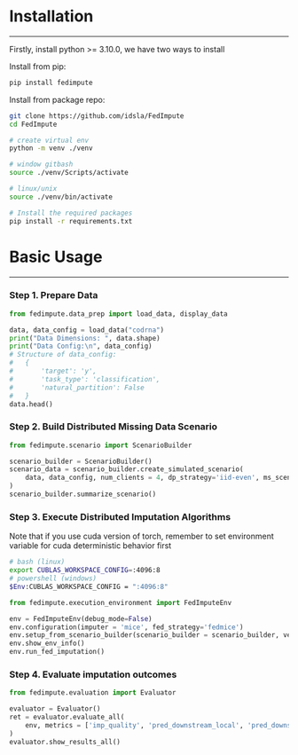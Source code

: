 
# Installation
---
Firstly, install python >= 3.10.0, we have two ways to install

Install from pip:
```bash
pip install fedimpute
```

Install from package repo:
```bash
git clone https://github.com/idsla/FedImpute
cd FedImpute

# create virtual env
python -m venv ./venv

# window gitbash
source ./venv/Scripts/activate

# linux/unix
source ./venv/bin/activate

# Install the required packages
pip install -r requirements.txt
```

# Basic Usage
---
### Step 1. Prepare Data
```python
from fedimpute.data_prep import load_data, display_data

data, data_config = load_data("codrna")
print("Data Dimensions: ", data.shape)
print("Data Config:\n", data_config)
# Structure of data_config: 
#   {
#       'target': 'y', 
#       'task_type': 'classification', 
#       'natural_partition': False
#   }
data.head()
```

### Step 2. Build Distributed Missing Data Scenario
```python
from fedimpute.scenario import ScenarioBuilder

scenario_builder = ScenarioBuilder()
scenario_data = scenario_builder.create_simulated_scenario(
    data, data_config, num_clients = 4, dp_strategy='iid-even', ms_scenario='mnar-heter'
)
scenario_builder.summarize_scenario()
```

### Step 3. Execute Distributed Imputation Algorithms
Note that if you use cuda version of torch, remember to set environment variable for cuda deterministic behavior first

```bash
# bash (linux)
export CUBLAS_WORKSPACE_CONFIG=:4096:8
# powershell (windows)
$Env:CUBLAS_WORKSPACE_CONFIG = ":4096:8"
```

```python
from fedimpute.execution_environment import FedImputeEnv

env = FedImputeEnv(debug_mode=False)
env.configuration(imputer = 'mice', fed_strategy='fedmice')
env.setup_from_scenario_builder(scenario_builder = scenario_builder, verbose=1)
env.show_env_info()
env.run_fed_imputation()
```


### Step 4. Evaluate imputation outcomes
```python
from fedimpute.evaluation import Evaluator

evaluator = Evaluator()
ret = evaluator.evaluate_all(
    env, metrics = ['imp_quality', 'pred_downstream_local', 'pred_downstream_fed']
)
evaluator.show_results_all()
```